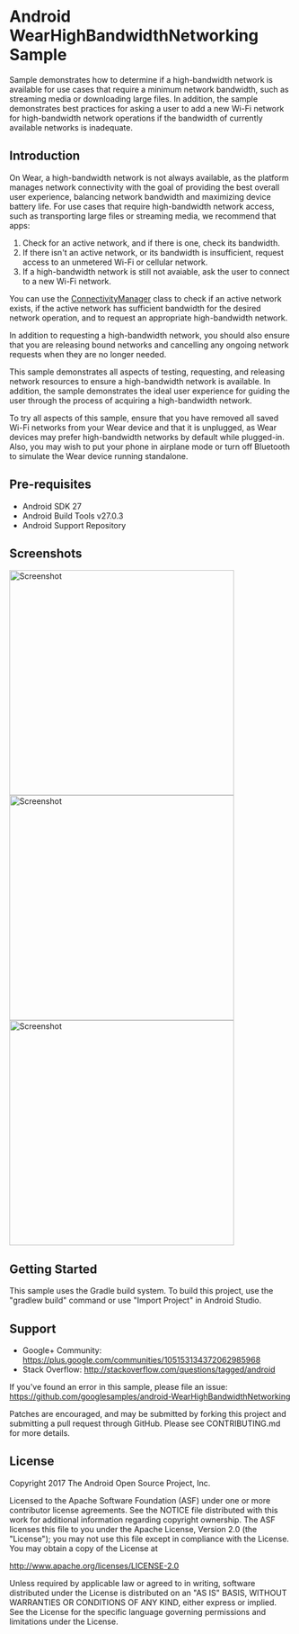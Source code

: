 
Android WearHighBandwidthNetworking Sample
===================================

Sample demonstrates how to determine if a high-bandwidth network is available for use cases that
require a minimum network bandwidth, such as streaming media or downloading large files. In
addition, the sample demonstrates best practices for asking a user to add a new Wi-Fi network for
high-bandwidth network operations if the bandwidth of currently available networks is inadequate.

Introduction
------------

On Wear, a high-bandwidth network is not always available, as the platform manages
network connectivity with the goal of providing the best overall user experience, balancing network
bandwidth and maximizing device battery life. For use cases that require high-bandwidth network
access, such as transporting large files or streaming media, we recommend that apps:

1. Check for an active network, and if there is one, check its bandwidth.
2. If there isn't an active network, or its bandwidth is insufficient, request access to an
unmetered Wi-Fi or cellular network.
3. If a high-bandwidth network is still not avaiable, ask the user to connect to a new Wi-Fi
network.

You can use the [ConnectivityManager][1] class to check if an active network exists, if the active
network has sufficient bandwidth for the desired network operation, and to request an appropriate
high-bandwidth network.

In addition to requesting a high-bandwidth network, you should also ensure that you are releasing
bound networks and cancelling any ongoing network requests when they are no longer needed.

This sample demonstrates all aspects of testing, requesting, and releasing network resources to
ensure a high-bandwidth network is available. In addition, the sample demonstrates the ideal user
experience for guiding the user through the process of acquiring a high-bandwidth network.

To try all aspects of this sample, ensure that you have removed all saved Wi-Fi networks from your
Wear device and that it is unplugged, as Wear devices may prefer high-bandwidth networks by default
while plugged-in. Also, you may wish to put your phone in airplane mode or turn off Bluetooth to
simulate the Wear device running standalone.

[1]: https://developer.android.com/reference/android/net/ConnectivityManager.html

Pre-requisites
--------------

- Android SDK 27
- Android Build Tools v27.0.3
- Android Support Repository

Screenshots
-------------

<img src="screenshots/wear-1.png" height="400" alt="Screenshot"/> <img src="screenshots/wear-2.png" height="400" alt="Screenshot"/> <img src="screenshots/wear-3.png" height="400" alt="Screenshot"/> 

Getting Started
---------------

This sample uses the Gradle build system. To build this project, use the
"gradlew build" command or use "Import Project" in Android Studio.

Support
-------

- Google+ Community: https://plus.google.com/communities/105153134372062985968
- Stack Overflow: http://stackoverflow.com/questions/tagged/android

If you've found an error in this sample, please file an issue:
https://github.com/googlesamples/android-WearHighBandwidthNetworking

Patches are encouraged, and may be submitted by forking this project and
submitting a pull request through GitHub. Please see CONTRIBUTING.md for more details.

License
-------

Copyright 2017 The Android Open Source Project, Inc.

Licensed to the Apache Software Foundation (ASF) under one or more contributor
license agreements.  See the NOTICE file distributed with this work for
additional information regarding copyright ownership.  The ASF licenses this
file to you under the Apache License, Version 2.0 (the "License"); you may not
use this file except in compliance with the License.  You may obtain a copy of
the License at

http://www.apache.org/licenses/LICENSE-2.0

Unless required by applicable law or agreed to in writing, software
distributed under the License is distributed on an "AS IS" BASIS, WITHOUT
WARRANTIES OR CONDITIONS OF ANY KIND, either express or implied.  See the
License for the specific language governing permissions and limitations under
the License.
